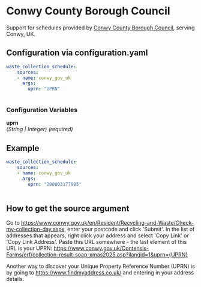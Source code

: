 # Conwy County Borough Council

Support for schedules provided by [Conwy County Borough Council](https://www.conwy.gov.uk/), serving Conwy, UK.

## Configuration via configuration.yaml

```yaml
waste_collection_schedule:
    sources:
    - name: conwy_gov_uk
      args:
        uprn: "UPRN"
        
```

### Configuration Variables

**uprn**  
*(String | Integer) (required)*

## Example

```yaml
waste_collection_schedule:
    sources:
    - name: conwy_gov_uk
      args:
        uprn: "200003177805"
        
```

## How to get the source argument

Go to <https://www.conwy.gov.uk/en/Resident/Recycling-and-Waste/Check-my-collection-day.aspx>, enter your postcode and click 'Submit'. In the list of addresses that appears, right click your address and select 'Copy Link' or 'Copy Link Address'. Paste this URL somewhere - the last element of this URL is your UPRN: https://www.conwy.gov.uk/Contensis-Forms/erf/collection-result-soap-xmas2025.asp?ilangid=1&uprn={UPRN}

Another way to discover your Unique Property Reference Number (UPRN) is by going to <https://www.findmyaddress.co.uk/> and entering in your address details.
